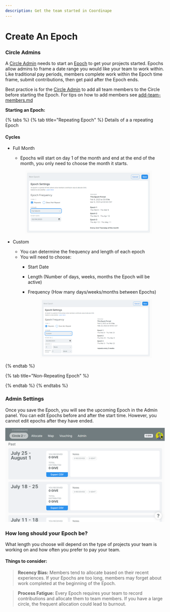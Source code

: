 ```yaml
---
description: Get the team started in Coordinape
---
```


# Create An Epoch

### Circle Admins

A [Circle Admin](../admin/) needs to start an [Epoch](./) to get your projects started. Epochs allow admins to frame a date range you would like your team to work within. Like traditional pay periods, members complete work within the Epoch time frame, submit contributions, then get paid after the Epoch ends.

Best practice is for the [Circle Admin](../admin/) to add all team members to the Circle before starting the Epoch. For tips on how to add members see [add-team-members.md](../get-started/new-coordinape-admins/add-team-members.md "mention")

**Starting an Epoch:**

{% tabs %}
{% tab title="Repeating Epoch" %}
Details of a a repeating Epoch

#### Cycles

*   Full Month

    * Epochs will start on day 1 of the month and end at the end of the month, you only need to choose the month it starts.



    <figure><img src="../../.gitbook/assets/image (14).png" alt=""><figcaption></figcaption></figure>
* Custom
  * You can determine the frequency and length of each epoch
  * You will need to choose:
    * Start Date
    * Length (Number of days, weeks, months the Epoch will be active)
    *   Frequency (How many days/weeks/months between Epochs)&#x20;

        <figure><img src="../../.gitbook/assets/image (20).png" alt=""><figcaption></figcaption></figure>
{% endtab %}

{% tab title="Non-Repeating Epoch" %}



{% endtab %}
{% endtabs %}

### Admin Settings

Once you save the Epoch, you will see the upcoming Epoch in the Admin panel. You can edit Epochs before and after the start time. However, you cannot edit epochs after they have ended.

![](<../../.gitbook/assets/image (4) (1) (2).png>)

### **How long should your Epoch be?**

What length you choose will depend on the type of projects your team is working on and how often you prefer to pay your team.

#### Things to consider:

> **Recency Bias:** Members tend to allocate based on their recent experiences. If your Epochs are too long, members may forget about work completed at the beginning of the Epoch.

> **Process Fatigue:** Every Epoch requires your team to record contributions and allocate them to team members. If you have a large circle, the frequent allocation could lead to burnout.
